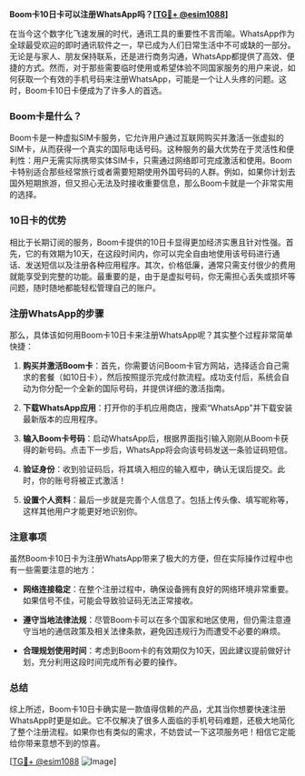 **Boom卡10日卡可以注册WhatsApp吗？[[TG💪+ @esim1088](https://t.me/s/esim1088)]**

在当今这个数字化飞速发展的时代，通讯工具的重要性不言而喻。WhatsApp作为全球最受欢迎的即时通讯软件之一，早已成为人们日常生活中不可或缺的一部分。无论是与家人、朋友保持联系，还是进行商务沟通，WhatsApp都提供了高效、便捷的方式。然而，对于那些需要临时使用或希望体验不同国家服务的用户来说，如何获取一个有效的手机号码来注册WhatsApp，可能是一个让人头疼的问题。这时，Boom卡10日卡便成为了许多人的首选。

### Boom卡是什么？

Boom卡是一种虚拟SIM卡服务，它允许用户通过互联网购买并激活一张虚拟的SIM卡，从而获得一个真实的国际电话号码。这种服务的最大优势在于灵活性和便利性：用户无需实际携带实体SIM卡，只需通过网络即可完成激活和使用。Boom卡特别适合那些经常旅行或者需要短期使用外国号码的人群。例如，如果你计划去国外短期旅游，但又担心无法及时接收重要信息，那么Boom卡就是一个非常实用的选择。

### 10日卡的优势

相比于长期订阅的服务，Boom卡提供的10日卡显得更加经济实惠且针对性强。首先，它的有效期为10天，在这段时间内，你可以完全自由地使用该号码进行通话、发送短信以及注册各种应用程序。其次，价格低廉，通常只需支付很少的费用就能享受到完整的功能。最重要的是，由于是虚拟号码，你无需担心丢失或损坏等问题，随时随地都能轻松管理自己的账户。

### 注册WhatsApp的步骤

那么，具体该如何用Boom卡10日卡来注册WhatsApp呢？其实整个过程非常简单快捷：

1. **购买并激活Boom卡**：首先，你需要访问Boom卡官方网站，选择适合自己需求的套餐（如10日卡），然后按照提示完成付款流程。成功支付后，系统会自动为你分配一个全新的国际号码，并提供详细的激活指南。
   
2. **下载WhatsApp应用**：打开你的手机应用商店，搜索“WhatsApp”并下载安装最新版本的应用程序。

3. **输入Boom卡号码**：启动WhatsApp后，根据界面指引输入刚刚从Boom卡获得的新号码。点击下一步后，WhatsApp将会向该号码发送一条验证码短信。

4. **验证身份**：收到验证码后，将其填入相应的输入框中，确认无误后提交。此时，你的账号将被正式激活！

5. **设置个人资料**：最后一步就是完善个人信息了。包括上传头像、填写昵称等，这样其他用户才能更好地识别你。

### 注意事项

虽然Boom卡10日卡为注册WhatsApp带来了极大的方便，但在实际操作过程中也有一些需要注意的地方：

- **网络连接稳定**：在整个注册过程中，确保设备拥有良好的网络环境非常重要。如果信号不佳，可能会导致验证码无法正常接收。
  
- **遵守当地法律法规**：尽管Boom卡可以在多个国家和地区使用，但仍需注意遵守当地的通信政策及相关法律条款，避免因违规行为而遭受不必要的麻烦。

- **合理规划使用时间**：考虑到Boom卡的有效期仅为10天，因此建议提前做好计划，充分利用这段时间完成所有必要的操作。

### 总结

综上所述，Boom卡10日卡确实是一款值得信赖的产品，尤其当你想要快速注册WhatsApp时更是如此。它不仅解决了很多人面临的手机号码难题，还极大地简化了整个注册流程。如果你也有类似的需求，不妨尝试一下这项服务吧！相信它定能给你带来意想不到的惊喜。

[[TG💪+ @esim1088](https://t.me/s/esim1088) ![Image](https://i.postimg.cc/4NQfJmqS/Snipaste-2025-05-13-00-14-12.png)]